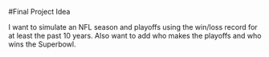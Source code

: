 #Final Project Idea

I want to simulate an NFL season and playoffs using the win/loss record for at least the past 10 years. Also want to add who makes the playoffs and who wins the Superbowl.
